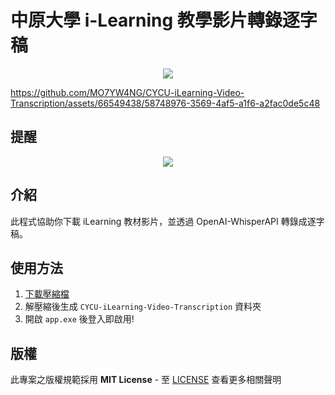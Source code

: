 # 中原大學 i-Learning 教學影片轉錄逐字稿
<p align="center">
  <img src="https://i.imgur.com/q65ktuN.png" />
</p>

https://github.com/MO7YW4NG/CYCU-iLearning-Video-Transcription/assets/66549438/58748976-3569-4af5-a1f6-a2fac0de5c48

## 提醒
<p align="center">
  <img src="https://www.lhu.edu.tw/psmart/ex/2019%E6%B5%B7%E5%A0%B1.jpg" />
</p>

## 介紹
此程式協助你下載 iLearning 教材影片，並透過 OpenAI-WhisperAPI 轉錄成逐字稿。
## 使用方法

1. [下載壓縮檔](https://github.com/MO7YW4NG/CYCU-iLearning-Video-Transcription/releases)
2. 解壓縮後生成 `CYCU-iLearning-Video-Transcription` 資料夾
3. 開啟 `app.exe` 後登入即啟用!

## 版權
此專案之版權規範採用 **MIT License** - 至 [LICENSE](LICENSE) 查看更多相關聲明
